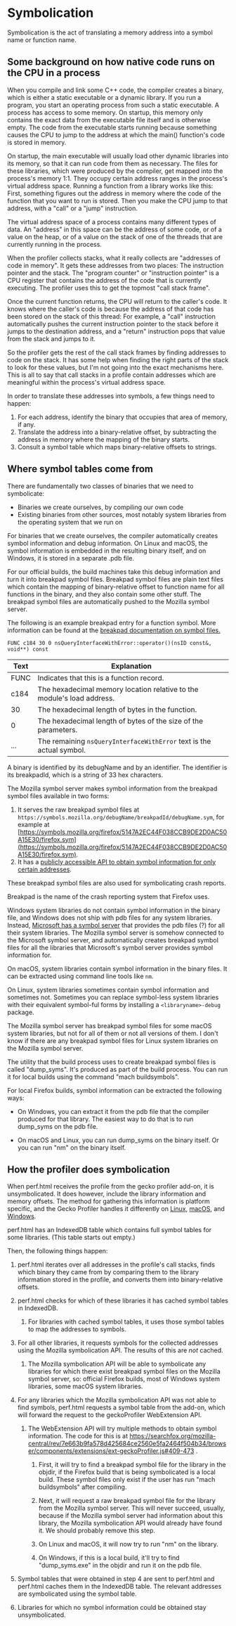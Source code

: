# Symbolication

Symbolication is the act of translating a memory address into a symbol name or function name.

## Some background on how native code runs on the CPU in a process

When you compile and link some C++ code, the compiler creates a binary, which is either a static executable or a dynamic library. If you run a program, you start an operating process from such a static executable. A process has access to some memory. On startup, this memory only contains the exact data from the executable file itself and is otherwise empty. The code from the executable starts running because something causes the CPU to jump to the address at which the main() function's code is stored in memory.

On startup, the main executable will usually load other dynamic libraries into its memory, so that it can run code from them as necessary. The files for these libraries, which were produced by the compiler, get mapped into the process's memory 1:1. They occupy certain address ranges in the process's virtual address space. Running a function from a library works like this: First, something figures out the address in memory where the code of the function that you want to run is stored. Then you make the CPU jump to that address, with a "call" or a "jump" instruction.

The virtual address space of a process contains many different types of data. An "address" in this space can be the address of some code, or of a value on the heap, or of a value on the stack of one of the threads that are currently running in the process.

When the profiler collects stacks, what it really collects are "addresses of code in memory". It gets these addresses from two places: The instruction pointer and the stack. The "program counter" or "instruction pointer" is a CPU register that contains the address of the code that is currently executing. The profiler uses this to get the topmost "call stack frame".

Once the current function returns, the CPU will return to the caller's code. It knows where the caller's code is because the address of that code has been stored on the stack of this thread: For example, a "call" instruction automatically pushes the current instruction pointer to the stack before it jumps to the destination address, and a "return" instruction pops that value from the stack and jumps to it.

So the profiler gets the rest of the call stack frames by finding addresses to code on the stack. It has some help when finding the right parts of the stack to look for these values, but I'm not going into the exact mechanisms here. This is all to say that call stacks in a profile contain addresses which are meaningful within the process's virtual address space.

In order to translate these addresses into symbols, a few things need to happen:

 1. For each address, identify the binary that occupies that area of memory, if any.
 2. Translate the address into a binary-relative offset, by subtracting the address in memory where the mapping of the binary starts.
 3. Consult a symbol table which maps binary-relative offsets to strings.

## Where symbol tables come from

There are fundamentally two classes of binaries that we need to symbolicate:

 - Binaries we create ourselves, by compiling our own code
 - Existing binaries from other sources, most notably system libraries from the operating system that we run on

For binaries that we create ourselves, the compiler automatically creates symbol information and debug information. On Linux and macOS, the symbol information is embedded in the resulting binary itself, and on Windows, it is stored in a separate .pdb file.

For our official builds, the build machines take this debug information and turn it into breakpad symbol files.
Breakpad symbol files are plain text files which contain the mapping of binary-relative offset to function name for all functions in the binary, and they also contain some other stuff.
The breakpad symbol files are automatically pushed to the Mozilla symbol server.

The following is an example breakpad entry for a function symbol. More information can be found at the [breakpad documentation on symbol files.](https://chromium.googlesource.com/breakpad/breakpad/+/master/docs/symbol_files.md)

```
FUNC c184 30 0 nsQueryInterfaceWithError::operator()(nsID const&, void**) const
```

| Text | Explanation |
| ---- | ----------- |
| FUNC | Indicates that this is a function record. |
| c184 | The hexadecimal memory location relative to the module's load address. |
| 30   | The hexadecimal length of bytes in the function. |
| 0    | The hexadecimal length of bytes of the size of the parameters. |
| ...  | The remaining `nsQueryInterfaceWithError` text is the actual symbol. |

A binary is identified by its debugName and by an identifier. The identifier is its breakpadId, which is a string of 33 hex characters.

The Mozilla symbol server makes symbol information from the breakpad symbol files available in two forms:

 1. It serves the raw breakpad symbol files at `https://symbols.mozilla.org/debugName/breakpadId/debugName.sym`, for example  at [https://symbols.mozilla.org/firefox/5147A2EC44F038CCB9DE2D0AC50A15E30/firefox.sym](https://symbols.mozilla.org/firefox/5147A2EC44F038CCB9DE2D0AC50A15E30/firefox.sym).
 2. It has a [publicly accessible API to obtain symbol information for only certain addresses](https://tecken.readthedocs.io/en/latest/symbolication.html).

These breakpad symbol files are also used for symbolicating crash reports.

Breakpad is the name of the crash reporting system that Firefox uses.

Windows system libraries do not contain symbol information in the binary file, and Windows does not ship with pdb files for any system libraries. Instead, [Microsoft has a symbol server](https://msdn.microsoft.com/en-us/library/windows/desktop/ee416588\(v=vs.85\).aspx#symbol_servers) that provides the pdb files (?) for all their system libraries.
The Mozilla symbol server is somehow connected to the Microsoft symbol server, and automatically creates breakpad symbol files for all the libraries that Microsoft's symbol server provides symbol information for.

On macOS, system libraries contain symbol information in the binary files. It can be extracted using command line tools like `nm`.

On Linux, system libraries sometimes contain symbol information and sometimes not. Sometimes you can replace symbol-less system libraries with their equivalent symbol-ful forms by installing a `<libraryname>-debug` package.

The Mozilla symbol server has breakpad symbol files for some macOS system libraries, but not for all of them or not all versions of them. I don't know if there are any breakpad symbol files for Linux system libraries on the Mozilla symbol server.

The utility that the build process uses to create breakpad symbol files is called "dump_syms". It's produced as part of the build process. You can run it for local builds using the command "mach buildsymbols".

For local Firefox builds, symbol information can be extracted the following ways:

 * On Windows, you can extract it from the pdb file that the compiler produced for that library. The easiest way to do that is to run dump_syms on the pdb file.

 * On macOS and Linux, you can run dump_syms on the binary itself. Or you can run "nm" on the binary itself.


## How the profiler does symbolication

When perf.html receives the profile from the gecko profiler add-on, it is unsymbolicated. It does however, include the library information and memory offsets. The method for gathering this information is platform specific, and the Gecko Profiler handles it differently on [Linux](https://searchfox.org/mozilla-central/rev/b80994a43e5d92c2f79160ece176127eed85dcc9/tools/profiler/core/shared-libraries-linux.cc), [macOS](https://searchfox.org/mozilla-central/rev/b80994a43e5d92c2f79160ece176127eed85dcc9/tools/profiler/core/shared-libraries-macos.cc), and [Windows](https://searchfox.org/mozilla-central/rev/b80994a43e5d92c2f79160ece176127eed85dcc9/tools/profiler/core/shared-libraries-win32.cc).

perf.html has an IndexedDB table which contains full symbol tables for some libraries. (This table starts out empty.)

Then, the following things happen:

 1. perf.html iterates over all addresses in the profile's call stacks, finds which binary they came from by comparing them to the library information stored in the profile, and converts them into binary-relative offsets.

 2. perf.html checks for which of these libraries it has cached symbol tables in IndexedDB.

    1. For libraries with cached symbol tables, it uses those symbol tables to map the addresses to symbols.

 3. For all other libraries, it requests symbols for the collected addresses using the Mozilla symbolication API. The results of this are *not* cached.

    1. The Mozilla symbolication API will be able to symbolicate any libraries for which there exist breakpad symbol files on the Mozilla symbol server, so: official Firefox builds, most of Windows system libraries, some macOS system libraries.

 4. For any libraries which the Mozilla symbolication API was not able to find symbols, perf.html requests a symbol table from the add-on, which will forward the request to the geckoProfiler WebExtension API.

     1. The WebExtension API will try multiple methods to obtain symbol information. The code for this is at https://searchfox.org/mozilla-central/rev/7e663b9fa578d425684ce2560e5fa2464f504b34/browser/components/extensions/ext-geckoProfiler.js#409-473 .

        1. First, it will try to find a breakpad symbol file for the library in the objdir, if the Firefox build that is being symbolicated is a local build. These symbol files only exist if the user has run "mach buildsymbols" after compiling.

        2. Next, it will request a raw breakpad symbol file for the library from the Mozilla symbol server. This will never succeed, usually, because if the Mozilla symbol server had information about this library, the Mozilla symbolication API would already have found it. We should probably remove this step.

        3. On Linux and macOS, it will now try to run "nm" on the library.

        4. On Windows, if this is a local build, it'll try to find "dump_syms.exe" in the objdir and run it on the pdb file.

 5. Symbol tables that were obtained in step 4 are sent to perf.html and perf.html caches them in the IndexedDB table. The relevant addresses are symbolicated using the symbol table.

 6. Libraries for which no symbol information could be obtained stay unsymbolicated.
